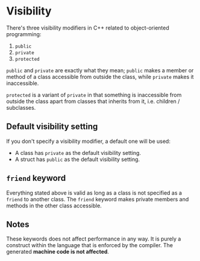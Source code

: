 # Visibility

There's three visibility modifiers in C++ related to object-oriented programming:

1. `public`
2. `private`
3. `protected`

`public` and `private` are exactly what they mean; `public` makes a member or method of a class accessible from outside the class, while `private` makes it inaccessible.

`protected` is a variant of `private` in that something is inaccessible from outside the class apart from classes that inherits from it, i.e. children / subclasses.

## Default visibility setting

If you don't specify a visibility modifier, a default one will be used:

- A class has `private` as the default visibility setting.
- A struct has `public` as the default visibility setting.

## `friend` keyword

Everything stated above is valid as long as a class is not specified as a `friend` to another class. The `friend` keyword makes private members and methods in the other class accessible.

## Notes

These keywords does not affect performance in any way. It is purely a construct within the language that is enforced by the compiler. The generated **machine code is not affected**.
